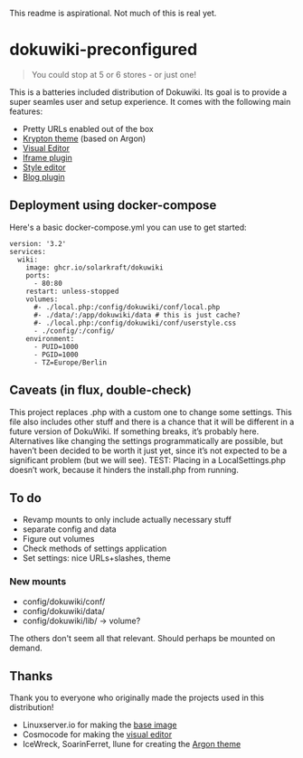 This readme is aspirational. Not much of this is real yet. 

# dokuwiki-preconfigured

> You could stop at 5 or 6 stores - or just  one!

This is a batteries included distribution of Dokuwiki. Its goal is to provide a super seamles user and setup experience. It comes with the following main features:

- Pretty URLs enabled out of the box
- [Krypton theme](https://github.com/FabLab-Luenen/dokuwiki-krypton) (based on Argon)
- [Visual Editor](https://github.com/FabLab-Luenen/dokuwiki-visual-editor)
- [Iframe plugin](http://www.dokuwiki.org/plugin:iframe)
- [Style editor](https://www.dokuwiki.org/plugin:styling)
- [Blog plugin](https://www.dokuwiki.org/plugin:blog)

## Deployment using docker-compose

Here's a basic docker-compose.yml you can use to get started:

```
version: '3.2'
services:
  wiki:
    image: ghcr.io/solarkraft/dokuwiki
    ports:
      - 80:80
    restart: unless-stopped
    volumes:
      #- ./local.php:/config/dokuwiki/conf/local.php
      #- ./data/:/app/dokuwiki/data # this is just cache?
      #- ./local.php:/config/dokuwiki/conf/userstyle.css
      - ./config/:/config/
    environment:
      - PUID=1000
      - PGID=1000
      - TZ=Europe/Berlin
```

## Caveats (in flux, double-check)

This project replaces <abcd>.php with a custom one to change some settings. This file also includes other stuff and there is a chance that it will be different in a future version of DokuWiki. If something breaks, it’s probably here. 
Alternatives like changing the settings programmatically are possible, but haven’t been decided to be worth it just yet, since it’s not expected to be a significant problem (but we will see).
TEST: Placing in a LocalSettings.php doesn’t work, because it hinders the install.php from running. 

## To do

- Revamp mounts to only include actually necessary stuff
- separate config and data
- Figure out volumes
- Check methods of settings application 
- Set settings: nice URLs+slashes, theme

### New mounts

- config/dokuwiki/conf/
- config/dokuwiki/data/
- config/dokuwiki/lib/ -> volume?

The others don't seem all that relevant. Should perhaps be mounted on demand. 

## Thanks

Thank you to everyone who originally made the projects used in this distribution!

- Linuxserver.io for making the [base image](https://github.com/linuxserver/docker-dokuwiki)
- Cosmocode for making the [visual editor](https://github.com/cosmocode/dokuwiki-plugin-prosemirror)
- IceWreck, SoarinFerret, llune for creating the [Argon theme](https://github.com/IceWreck/Argon-Dokuwiki-Template)
